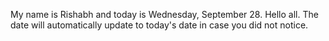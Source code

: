My name is Rishabh and today is Wednesday, September 28. Hello all. The date will automatically update to today's date in case you did not notice.
